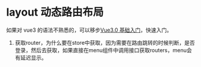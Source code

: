 # layout 动态路由布局

如果对 vue3 的语法不熟悉的，可以移步[Vue3.0 基础入门](https://blog.csdn.net/weixin_64684095/article/details/131459833?spm=1001.2014.3001.5502)，快速入门。

1. 获取router，为什么要在store中获取，因为需要在路由跳转的时候判断，是否登录，然后去获取，如果直接在menu组件中调用接口获取routers，menu会有延迟显示。